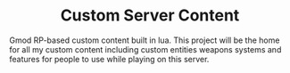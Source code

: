 <h1 align="center" id="title">Custom Server Content</h1>

<p id="description">Gmod RP-based custom content built in lua. This project will be the home for all my custom content including custom entities weapons systems and features for people to use while playing on this server.</p>
